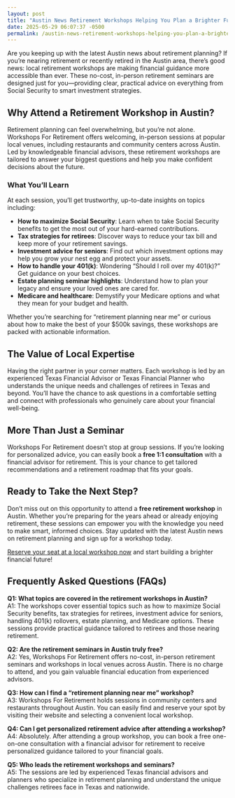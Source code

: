 ```yaml
---
layout: post
title: "Austin News Retirement Workshops Helping You Plan a Brighter Future"
date: 2025-05-29 06:07:37 -0500
permalink: /austin-news-retirement-workshops-helping-you-plan-a-brighter-future/
---
```

Are you keeping up with the latest Austin news about retirement planning? If you’re nearing retirement or recently retired in the Austin area, there’s good news: local retirement workshops are making financial guidance more accessible than ever. These no-cost, in-person retirement seminars are designed just for you—providing clear, practical advice on everything from Social Security to smart investment strategies.

## Why Attend a Retirement Workshop in Austin?

Retirement planning can feel overwhelming, but you’re not alone. Workshops For Retirement offers welcoming, in-person sessions at popular local venues, including restaurants and community centers across Austin. Led by knowledgeable financial advisors, these retirement workshops are tailored to answer your biggest questions and help you make confident decisions about the future.

### What You’ll Learn

At each session, you’ll get trustworthy, up-to-date insights on topics including:

- **How to maximize Social Security**: Learn when to take Social Security benefits to get the most out of your hard-earned contributions.
- **Tax strategies for retirees**: Discover ways to reduce your tax bill and keep more of your retirement savings.
- **Investment advice for seniors**: Find out which investment options may help you grow your nest egg and protect your assets.
- **How to handle your 401(k)**: Wondering “Should I roll over my 401(k)?” Get guidance on your best choices.
- **Estate planning seminar highlights**: Understand how to plan your legacy and ensure your loved ones are cared for.
- **Medicare and healthcare**: Demystify your Medicare options and what they mean for your budget and health.

Whether you’re searching for “retirement planning near me” or curious about how to make the best of your $500k savings, these workshops are packed with actionable information.

## The Value of Local Expertise

Having the right partner in your corner matters. Each workshop is led by an experienced Texas Financial Advisor or Texas Financial Planner who understands the unique needs and challenges of retirees in Texas and beyond. You’ll have the chance to ask questions in a comfortable setting and connect with professionals who genuinely care about your financial well-being.

## More Than Just a Seminar

Workshops For Retirement doesn’t stop at group sessions. If you’re looking for personalized advice, you can easily book a **free 1:1 consultation** with a financial advisor for retirement. This is your chance to get tailored recommendations and a retirement roadmap that fits your goals.

## Ready to Take the Next Step?

Don’t miss out on this opportunity to attend a **free retirement workshop** in Austin. Whether you’re preparing for the years ahead or already enjoying retirement, these sessions can empower you with the knowledge you need to make smart, informed choices. Stay updated with the latest Austin news on retirement planning and sign up for a workshop today.

[Reserve your seat at a local workshop now](https://workshopsforretirement.com/) and start building a brighter financial future!

## Frequently Asked Questions (FAQs)

**Q1: What topics are covered in the retirement workshops in Austin?**  
A1: The workshops cover essential topics such as how to maximize Social Security benefits, tax strategies for retirees, investment advice for seniors, handling 401(k) rollovers, estate planning, and Medicare options. These sessions provide practical guidance tailored to retirees and those nearing retirement.

**Q2: Are the retirement seminars in Austin truly free?**  
A2: Yes, Workshops For Retirement offers no-cost, in-person retirement seminars and workshops in local venues across Austin. There is no charge to attend, and you gain valuable financial education from experienced advisors.

**Q3: How can I find a “retirement planning near me” workshop?**  
A3: Workshops For Retirement holds sessions in community centers and restaurants throughout Austin. You can easily find and reserve your spot by visiting their website and selecting a convenient local workshop.

**Q4: Can I get personalized retirement advice after attending a workshop?**  
A4: Absolutely. After attending a group workshop, you can book a free one-on-one consultation with a financial advisor for retirement to receive personalized guidance tailored to your financial goals.

**Q5: Who leads the retirement workshops and seminars?**  
A5: The sessions are led by experienced Texas financial advisors and planners who specialize in retirement planning and understand the unique challenges retirees face in Texas and nationwide.

<script type="application/ld+json">
{
  "@context": "https://schema.org",
  "@type": "BlogPosting",
  "headline": "Austin News Retirement Workshops Helping You Plan a Brighter Future",
  "description": "Local no-cost, in-person retirement workshops in Austin offering practical advice on Social Security, tax strategies, investment options, and more to help retirees plan a brighter financial future.",
  "author": {
    "@type": "Person",
    "name": "Workshops For Retirement"
  },
  "publisher": {
    "@type": "Person",
    "name": "Workshops For Retirement"
  },
  "mainEntityOfPage": {
    "@type": "WebPage",
    "@id": "https://workshopsforretirement.com/"
  },
  "datePublished": "2024-06-01",
  "dateModified": "2024-06-01",
  "keywords": "Retirement planning, Retirement seminars, Retirement Workshops, Retirement planning near me, Free retirement workshop, How to maximize Social Security, Tax strategies for retirees, Financial advisor for retirement, Investment advice for seniors, Should I roll over my 401(k)?, Best way to retire with $500k, When to take Social Security benefits, Estate planning seminar, Medicare, Social Security, Estate Planning",
  "articleBody": "Are you keeping up with the latest Austin news about retirement planning? If you’re nearing retirement or recently retired in the Austin area, there’s good news: local retirement workshops are making financial guidance more accessible than ever. These no-cost, in-person retirement seminars are designed just for you—providing clear, practical advice on everything from Social Security to smart investment strategies.\n\nRetirement planning can feel overwhelming, but you’re not alone. Workshops For Retirement offers welcoming, in-person sessions at popular local venues, including restaurants and community centers across Austin. Led by knowledgeable financial advisors, these retirement workshops are tailored to answer your biggest questions and help you make confident decisions about the future.\n\nAt each session, you’ll get trustworthy, up-to-date insights on topics including how to maximize Social Security, tax strategies for retirees, investment advice for seniors, how to handle your 401(k), estate planning seminar highlights, and Medicare and healthcare.\n\nWhether you’re searching for “retirement planning near me” or curious about how to make the best of your $500k savings, these workshops are packed with actionable information.\n\nHaving the right partner in your corner matters. Each workshop is led by an experienced Texas Financial Advisor or Texas Financial Planner who understands the unique needs and challenges of retirees in Texas and beyond. You’ll have the chance to ask questions in a comfortable setting and connect with professionals who genuinely care about your financial well-being.\n\nWorkshops For Retirement doesn’t stop at group sessions. If you’re looking for personalized advice, you can easily book a free 1:1 consultation with a financial advisor for retirement. This is your chance to get tailored recommendations and a retirement roadmap that fits your goals.\n\nDon’t miss out on this opportunity to attend a free retirement workshop in Austin. Whether you’re preparing for the years ahead or already enjoying retirement, these sessions can empower you with the knowledge you need to make smart, informed choices."
}
</script>

<script type="application/ld+json">
{
  "@context": "https://schema.org",
  "@type": "FAQPage",
  "mainEntity": [
    {
      "@type": "Question",
      "name": "What topics are covered in the retirement workshops in Austin?",
      "acceptedAnswer": {
        "@type": "Answer",
        "text": "The workshops cover essential topics such as how to maximize Social Security benefits, tax strategies for retirees, investment advice for seniors, handling 401(k) rollovers, estate planning, and Medicare options. These sessions provide practical guidance tailored to retirees and those nearing retirement."
      }
    },
    {
      "@type": "Question",
      "name": "Are the retirement seminars in Austin truly free?",
      "acceptedAnswer": {
        "@type": "Answer",
        "text": "Yes, Workshops For Retirement offers no-cost, in-person retirement seminars and workshops in local venues across Austin. There is no charge to attend, and you gain valuable financial education from experienced advisors."
      }
    },
    {
      "@type": "Question",
      "name": "How can I find a “retirement planning near me” workshop?",
      "acceptedAnswer": {
        "@type": "Answer",
        "text": "Workshops For Retirement holds sessions in community centers and restaurants throughout Austin. You can easily find and reserve your spot by visiting their website and selecting a convenient local workshop."
      }
    },
    {
      "@type": "Question",
      "name": "Can I get personalized retirement advice after attending a workshop?",
      "acceptedAnswer": {
        "@type": "Answer",
        "text": "Absolutely. After attending a group workshop, you can book a free one-on-one consultation with a financial advisor for retirement to receive personalized guidance tailored to your financial goals."
      }
    },
    {
      "@type": "Question",
      "name": "Who leads the retirement workshops and seminars?",
      "acceptedAnswer": {
        "@type": "Answer",
        "text": "The sessions are led by experienced Texas financial advisors and planners who specialize in retirement planning and understand the unique challenges retirees face in Texas and nationwide."
      }
    }
  ]
}
</script>